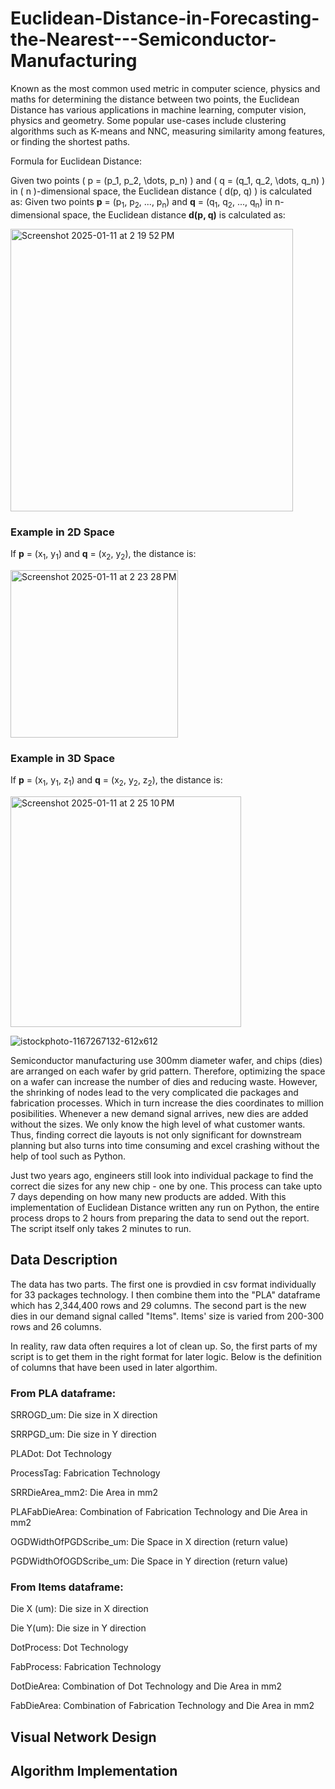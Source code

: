 # Euclidean-Distance-in-Forecasting-the-Nearest---Semiconductor-Manufacturing
Known as the most common used metric in computer science, physics and maths for determining the distance between two points, the Euclidean Distance has various applications in machine learning, computer vision, physics and geometry. Some popular use-cases include clustering algorithms such as K-means and NNC, measuring similarity among features, or finding the shortest paths.

Formula for Euclidean Distance:

Given two points \( p = (p_1, p_2, \dots, p_n) \) and \( q = (q_1, q_2, \dots, q_n) \) in \( n \)-dimensional space, the Euclidean distance \( d(p, q) \) is calculated as:
Given two points **p** = (p<sub>1</sub>, p<sub>2</sub>, ..., p<sub>n</sub>) and **q** = (q<sub>1</sub>, q<sub>2</sub>, ..., q<sub>n</sub>) in n-dimensional space, the Euclidean distance **d(p, q)** is calculated as:

<img width="452" alt="Screenshot 2025-01-11 at 2 19 52 PM" src="https://github.com/user-attachments/assets/8a41c572-9882-4853-b90b-f50c00e20338" />

### Example in 2D Space

If **p** = (x<sub>1</sub>, y<sub>1</sub>) and **q** = (x<sub>2</sub>, y<sub>2</sub>), the distance is:

<img width="268" alt="Screenshot 2025-01-11 at 2 23 28 PM" src="https://github.com/user-attachments/assets/89441b96-adc4-43d3-8dbd-626b6eb32cbf" />

### Example in 3D Space

If **p** = (x<sub>1</sub>, y<sub>1</sub>, z<sub>1</sub>) and **q** = (x<sub>2</sub>, y<sub>2</sub>, z<sub>2</sub>), the distance is:

<img width="369" alt="Screenshot 2025-01-11 at 2 25 10 PM" src="https://github.com/user-attachments/assets/5d55321e-97ac-41b7-afce-44036be850ec" />



![istockphoto-1167267132-612x612](https://github.com/user-attachments/assets/dcf62277-0fcf-44c7-9e57-86adf6416ca5)




Semiconductor manufacturing use 300mm diameter wafer, and chips (dies) are arranged on each wafer by grid pattern. Therefore, optimizing the space on a wafer can increase the number of dies and reducing waste. However, the shrinking of nodes lead to the very complicated die packages and fabrication processes. Which in turn increase the dies coordinates to million posibilities. Whenever a new demand signal arrives, new dies are added without the sizes. We only know the high level of what customer wants. Thus, finding correct die layouts is not only significant for downstream planning but also turns into time consuming and excel crashing without the help of tool such as Python.

Just two years ago, engineers still look into individual package to find the correct die sizes for any new chip - one by one. This process can take upto 7 days depending on how many new products are added. With this implementation of Euclidean Distance written any run on Python, the entire process drops to 2 hours from preparing the data to send out the report. The script itself only takes 2 minutes to run.

## Data Description
The data has two parts. The first one is provdied in csv format individually for 33 packages technology. I then combine them into the "PLA" dataframe which has 2,344,400 rows and 29 columns. The second part is the new dies in our demand signal called "Items". Items' size is varied from 200-300 rows and 26 columns.

In reality, raw data often requires a lot of clean up. So, the first parts of my script is to get them in the right format for later logic. Below is the definition of columns that have been used in later algorthim.

### From PLA dataframe:

SRROGD_um: Die size in X direction

SRRPGD_um: Die size in Y direction

PLADot: Dot Technology

ProcessTag: Fabrication Technology

SRRDieArea_mm2: Die Area in mm2

PLAFabDieArea: Combination of Fabrication Technology and Die Area in mm2

OGDWidthOfPGDScribe_um: Die Space in X direction (return value)

PGDWidthOfOGDScribe_um: Die Space in Y direction (return value)


### From Items dataframe:

Die X (um): Die size in X direction

Die Y(um): Die size in Y direction

DotProcess: Dot Technology

FabProcess: Fabrication Technology

DotDieArea: Combination of Dot Technology and Die Area in mm2

FabDieArea: Combination of Fabrication Technology and Die Area in mm2


## Visual Network Design

## Algorithm Implementation
